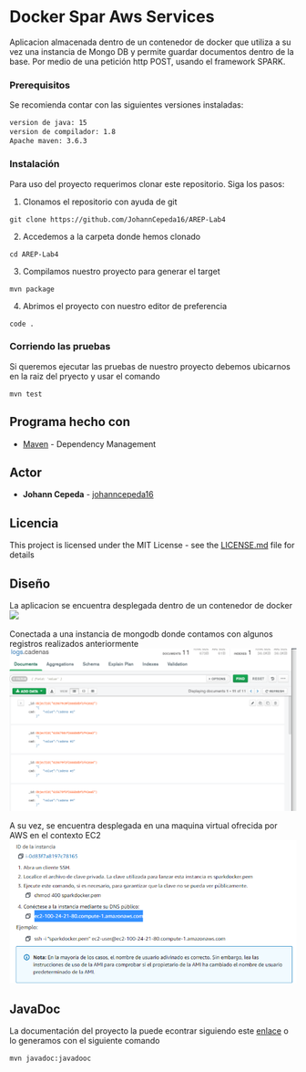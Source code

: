 # Docker Spar Aws Services

Aplicacion almacenada dentro de un contenedor de docker que utiliza a su vez una instancia de Mongo DB y permite guardar documentos dentro de la base. Por medio de una petición http POST, usando el framework SPARK.

### Prerequisitos
Se recomienda contar con las siguientes versiones instaladas:
```
version de java: 15
version de compilador: 1.8
Apache maven: 3.6.3 
```

### Instalación
Para uso del proyecto requerimos clonar este repositorio. Siga los pasos:

1. Clonamos el repositorio con ayuda de git
```
git clone https://github.com/JohannCepeda16/AREP-Lab4
```

2. Accedemos a la carpeta donde hemos clonado
```
cd AREP-Lab4
```

3. Compilamos nuestro proyecto para generar el target
```
mvn package
```

4. Abrimos el proyecto con nuestro editor de preferencia
```
code .
```

### Corriendo las pruebas
Si queremos ejecutar las pruebas de nuestro proyecto debemos ubicarnos en la raiz del pryecto y usar el comando
```
mvn test
```

## Programa hecho con

* [Maven](https://maven.apache.org/) - Dependency Management

## Actor

* **Johann Cepeda** - [johanncepeda16]("https://github.com/JohannCepeda16")


## Licencia

This project is licensed under the MIT License - see the [LICENSE.md](LICENSE.txt) file for details

## Diseño

La aplicacion se encuentra desplegada dentro de un contenedor de docker 
![](https://github.com/JohannCepeda16/AREP-Lab4/blob/main/resources/docker.PNG)

Conectada a una instancia de mongodb donde contamos con algunos registros realizados anteriormente
![](https://github.com/JohannCepeda16/AREP-Lab4/blob/main/resources/mongo.PNG)

A su vez, se encuentra desplegada en una maquina virtual ofrecida por AWS en el contexto EC2
![](https://github.com/JohannCepeda16/AREP-Lab4/blob/main/resources/aws.PNG)

## JavaDoc

La documentación del proyecto la puede econtrar siguiendo este  [enlace](https://github.com/JohannCepeda16/AREP-Lab4/tree/main/src/site/apidocs) o lo generamos con el siguiente comando 
```
mvn javadoc:javadooc
```




